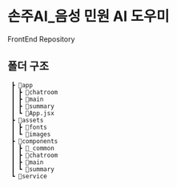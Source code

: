 # 손주AI_음성 민원 AI 도우미
FrontEnd Repository


## 폴더 구조

```📦src
 ┣ 📂app
 ┃ ┣ 📂chatroom
 ┃ ┣ 📂main
 ┃ ┣ 📂summary
 ┃ ┗ 📜App.jsx
 ┣ 📂assets
 ┃ ┣ 📂fonts
 ┃ ┗ 📂images
 ┣ 📂components
 ┃ ┣ 📂_common
 ┃ ┣ 📂chatroom
 ┃ ┣ 📂main
 ┃ ┗ 📂summary
 ┗ 📂service 
 ```